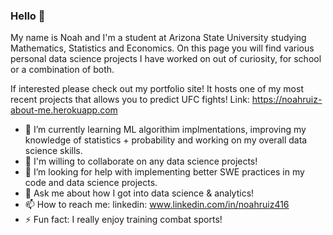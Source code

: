 ### Hello 👋

My name is Noah and I'm a student at Arizona State University studying Mathematics, Statistics and Economics. On this page you will find various personal data science projects I have worked on out of curiosity, for school or a combination of both.

If interested please check out my portfolio site! It hosts one of my most recent projects that allows you to predict UFC fights!
Link: https://noahruiz-about-me.herokuapp.com

- 🌱 I’m currently learning ML algorithim implmentations, improving my knowledge of statistics + probability and working on my overall data science skills.
- 👯 I'm willing to collaborate on any data science projects!
- 🤔 I’m looking for help with implementing better SWE practices in my code and data science projects.
- 💬 Ask me about how I got into data science & analytics!
- 📫 How to reach me: linkedin: www.linkedin.com/in/noahruiz416
- ⚡ Fun fact: I really enjoy training combat sports!

